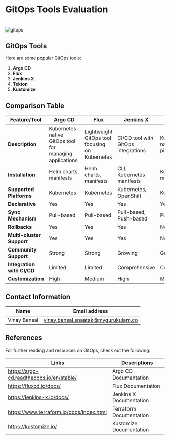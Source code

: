 # GitOps Tools Evaluation

#
![gitops](https://github.com/user-attachments/assets/791f74c2-ebbd-446e-802b-0fd6d1b6ae6c)

## GitOps Tools

Here are some popular GitOps tools:

1. **Argo CD**
2. **Flux**
3. **Jenkins X**
4. **Tekton**
5. **Kustomize**

## Comparison Table

| Feature/Tool      | Argo CD                    | Flux                       | Jenkins X                  | Tekton                     | Kustomize                  |
|-------------------|----------------------------|----------------------------|----------------------------|----------------------------|----------------------------|
| **Description**   | Kubernetes-native GitOps tool for managing applications | Lightweight GitOps tool focusing on Kubernetes | CI/CD tool with GitOps integrations | Kubernetes-native CI/CD pipeline | Configuration management tool for Kubernetes |
| **Installation**  | Helm charts, manifests     | Helm charts, manifests     | CLI, Kubernetes manifests  | Kubernetes manifests       | Kubernetes manifests       |
| **Supported Platforms** | Kubernetes                 | Kubernetes                 | Kubernetes, OpenShift       | Kubernetes                 | Kubernetes                 |
| **Declarative**   | Yes                        | Yes                        | Yes                        | Yes                        | Yes                        |
| **Sync Mechanism**| Pull-based                 | Pull-based                 | Pull-based, Push-based     | Pull-based                 | Pull-based                 |
| **Rollbacks**     | Yes                        | Yes                        | Yes                        | No                         | No                         |
| **Multi-cluster Support** | Yes                        | Yes                        | Yes                        | No                         | No                         |
| **Community Support** | Strong                     | Strong                     | Growing                    | Growing                    | Strong                     |
| **Integration with CI/CD** | Limited                    | Limited                    | Comprehensive               | Comprehensive               | Limited                    |
| **Customization** | High                       | Medium                     | High                       | Medium                     | High                       |

## Contact Information

| Name | Email address|
|------|---------------------|
| Vinay Bansal | vinay.bansal.snaatak@mygurukulam.co |

## References
For further reading and resources on GitOps, check out the following:

| Links | Descriptions|
|------|---------------------|
| https://argo-cd.readthedocs.io/en/stable/ | Argo CD Documentation |
| https://fluxcd.io/docs/ | Flux Documentation |
| https://jenkins-x.io/docs/ | Jenkins X Documentation |
| https://www.terraform.io/docs/index.html | Terraform Documentation |
| https://kustomize.io/ | Kustomize Documentation |
